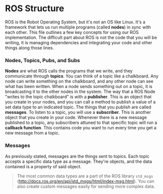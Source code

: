﻿# ROS Structure
ROS is the Robot Operating System, but it's not an OS like Linux. It's a framework that lets us run multiple programs (called **nodes**) in sync with each other. This file outlines a few key concepts for using our ROS implementation. The difficult part about ROS is not the code that you will be writing, it is managing dependencies and integrating your code and other things along those lines.
### Nodes, Topics, Pubs, and Subs
**Nodes** are what ROS calls the programs that we write, and they communicate through **topics**. You can think of a topic like a chalkboard. Any node can write something on the chalkboard, and any other node can see what has been written. When a node sends something out on a topic, it is broadcasting it to the other nodes in the system.
The way that a ROS Node "writes to the topic chalkboard" is with a **publisher**. This is an object that you create in your nodes, and you can call a method to publish a value of a set data type to an indicated topic. The things that you publish are called **messages**.
To listen to a topic, you will use a **subscriber**. This is another object that you create in your code. Whenever there is a new message published to a topic, any subscribers attuned to that specific topic will run a **callback function**. This contains code you want to run every time you get a new message from a topic.
### Messages
As previously stated, messages are the things sent to topics. Each topic accepts a specific data type as a message. They're objects, and the data contained is a property of said object.
>The most common data types are a part of the ROS library `std_msgs` (http://docs.ros.org/en/api/std_msgs/html/index-msg.html). You can also create custom messages easily for sending more complex data.

